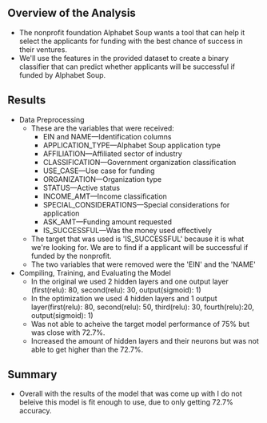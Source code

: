 ## Overview of the Analysis

*   The nonprofit foundation Alphabet Soup wants a tool that can help it select the applicants for funding with the best chance of success in their ventures.
*   We'll use the features in the provided dataset to create a binary classifier that can predict whether applicants will be successful if funded by Alphabet Soup.

## Results

* Data Preprocessing
    * These are the variables that were received:
        * EIN and NAME—Identification columns
        * APPLICATION_TYPE—Alphabet Soup application type
        * AFFILIATION—Affiliated sector of industry
        * CLASSIFICATION—Government organization classification
        * USE_CASE—Use case for funding
        * ORGANIZATION—Organization type
        * STATUS—Active status
        * INCOME_AMT—Income classification
        * SPECIAL_CONSIDERATIONS—Special considerations for application
        * ASK_AMT—Funding amount requested
        * IS_SUCCESSFUL—Was the money used effectively
    * The target that was used is 'IS_SUCCESSFUL' because it is what we're looking for. We are to find if a applicant will be successful if funded by the nonprofit.
    * The two variables that were removed were the 'EIN' and the 'NAME'
* Compiling, Training, and Evaluating the Model
    * In the original we used 2 hidden layers and one output layer (first(relu): 80, second(relu): 30, output(sigmoid): 1)
    * In the optimization we used 4 hidden layers and 1 output layer(first(relu): 80, second(relu): 50, third(relu): 30, fourth(relu):20, output(sigmoid): 1)
    * Was not able to acheive the target model performance of 75% but was close with 72.7%.
    * Increased the amount of hidden layers and their neurons but was not able to get higher than the 72.7%.

## Summary

* Overall with the results of the model that was come up with I do not beleive this model is fit enough to use, due to only getting 72.7% accuracy.